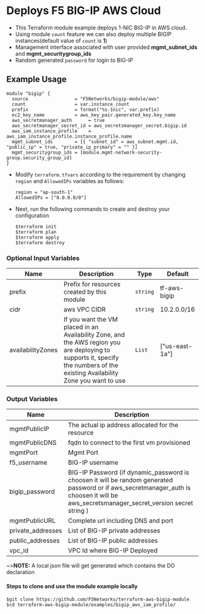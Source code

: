 # Deploys F5 BIG-IP AWS Cloud

* This Terraform module example deploys 1-NIC BIG-IP in AWS cloud. 
* Using module `count` feature we can also deploy multiple BIGIP instances(default value of `count` is **1**)
* Management interface associated with user provided **mgmt_subnet_ids** and **mgmt_securitygroup_ids**
* Random generated `password` for login to BIG-IP

## Example Usage

```hcl
module "bigip" {
  source                 = "F5Networks/bigip-module/aws"
  count                  = var.instance_count
  prefix                 = format("%s-1nic", var.prefix)
  ec2_key_name           = aws_key_pair.generated_key.key_name
  aws_secretmanager_auth      = true
  aws_secretmanager_secret_id = aws_secretsmanager_secret.bigip.id
  aws_iam_instance_profile    = aws_iam_instance_profile.instance_profile.name
  mgmt_subnet_ids        = [{ "subnet_id" = aws_subnet.mgmt.id, "public_ip" = true, "private_ip_primary" = "" }]
  mgmt_securitygroup_ids = [module.mgmt-network-security-group.security_group_id]
}
```

* Modify `terraform.tfvars` according to the requirement by changing `region` and `AllowedIPs` variables as follows:

    ```hcl
    region = "ap-south-1"
    AllowedIPs = ["0.0.0.0/0"]
    ```

* Next, run the following commands to create and destroy your configuration

    ```shell
    $terraform init
    $terraform plan
    $terraform apply
    $terraform destroy
    ```

### Optional Input Variables

| Name | Description | Type | Default |
|------|-------------|------|---------|
| prefix | Prefix for resources created by this module | `string` | tf-aws-bigip |
| cidr | aws VPC CIDR | `string` | 10.2.0.0/16 |
| availabilityZones | If you want the VM placed in an Availability Zone, and the AWS region you are deploying to supports it, specify the numbers of the existing Availability Zone you want to use | `List` | ["us-east-1a"] |

### Output Variables

| Name | Description |
|------|-------------|
| mgmtPublicIP | The actual ip address allocated for the resource |
| mgmtPublicDNS | fqdn to connect to the first vm provisioned |
| mgmtPort | Mgmt Port |
| f5\_username | BIG-IP username |
| bigip\_password | BIG-IP Password (if dynamic_password is choosen it will be random generated password or if aws_secretmanager_auth is choosen it will be aws_secretsmanager_secret_version secret string ) |
| mgmtPublicURL | Complete url including DNS and port|
| private\_addresses | List of BIG-IP private addresses |
| public\_addresses | List of BIG-IP public addresses |
| vpc\_id | VPC Id where BIG-IP Deployed |

~>**NOTE:** A local json file will get generated which contains the DO declaration

#### Steps to clone and use the module example locally

```shell
$git clone https://github.com/F5Networks/terraform-aws-bigip-module
$cd terraform-aws-bigip-module/examples/bigip_aws_iam_profile/
```
